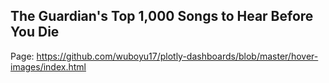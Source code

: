 ## The Guardian's Top 1,000 Songs to Hear Before You Die

Page: https://github.com/wuboyu17/plotly-dashboards/blob/master/hover-images/index.html

